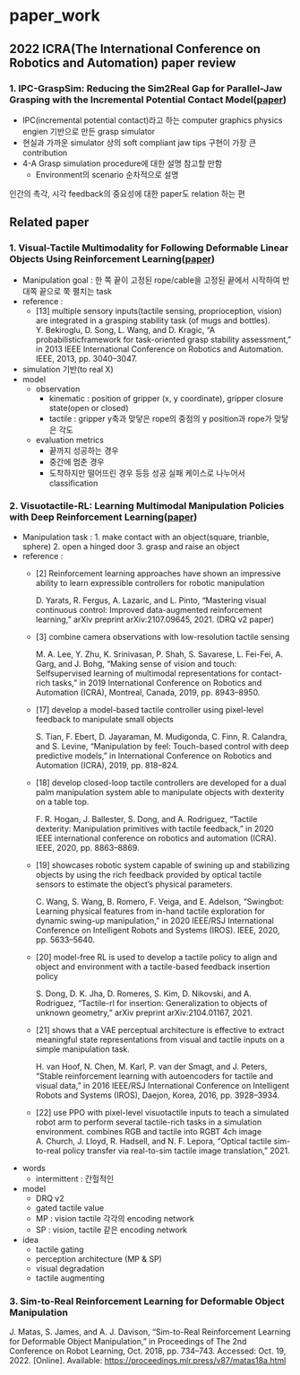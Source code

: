 # paper_work
## 2022 ICRA(The International Conference on Robotics and Automation) paper review
### 1. IPC-GraspSim: Reducing the Sim2Real Gap for Parallel-Jaw Grasping with the Incremental Potential Contact Model([paper](https://arxiv.org/abs/2111.01391))
- IPC(incremental potential contact)라고 하는 computer graphics physics engien 기반으로 만든 grasp simulator
- 현실과 가까운 simulator 상의 soft compliant jaw tips 구현이 가장 큰 contribution
- 4-A Grasp simulation procedure에 대한 설명 참고할 만함
  - Environment의 scenario 순차적으로 설명
  
인간의 촉각, 시각 feedback의 중요성에 대한 paper도 relation 하는 편
## Related paper
### 1. Visual-Tactile Multimodality for Following Deformable Linear Objects Using Reinforcement Learning([paper](https://arxiv.org/abs/2204.00117))
- Manipulation goal : 한 쪽 끝이 고정된 rope/cable을 고정된 끝에서 시작하여 반대쪽 끝으로 쭉 펼치는 task
- reference : 
  - [13] multiple sensory inputs(tactile sensing, proprioception, vision) are integrated in a grasping stability task (of mugs and bottles).  
  Y. Bekiroglu, D. Song, L. Wang, and D. Kragic, “A probabilisticframework for task-oriented grasp stability assessment,” in 2013 IEEE International Conference on Robotics and Automation. IEEE, 2013, pp. 3040–3047.
- simulation 기반(to real X) 
- model
  - observation
    - kinematic : position of gripper (x, y coordinate), gripper closure state(open or closed)
    - tactile : gripper y축과 맞닿은 rope의 중점의 y position과 rope가 맞닿은 각도
  - evaluation metrics
    - 끝까지 성공하는 경우
    - 중간에 멈춘 경우
    - 도착하지만 떨어뜨린 경우 등등 성공 실패 케이스로 나누어서 classification 
### 2. Visuotactile-RL: Learning Multimodal Manipulation Policies with Deep Reinforcement Learning([paper](https://ieeexplore.ieee.org/document/9812019))
- Manipulation task : 1. make contact with an object(square, trianble, sphere) 2. open a hinged door 3. grasp and raise an object
- reference :
  - [2] Reinforcement learning approaches have shown an impressive ability to learn expressible controllers for robotic manipulation  
    
    D. Yarats, R. Fergus, A. Lazaric, and L. Pinto, “Mastering visual continuous control: Improved data-augmented reinforcement learning,” arXiv preprint arXiv:2107.09645, 2021. (DRQ v2 paper)
  - [3] combine camera observations with low-resolution tactile sensing  
      
    M. A. Lee, Y. Zhu, K. Srinivasan, P. Shah, S. Savarese, L. Fei-Fei, A. Garg, and J. Bohg, “Making sense of vision and touch: Selfsupervised learning of multimodal representations for contact-rich tasks,” in 2019 International Conference on Robotics and Automation (ICRA), Montreal, Canada, 2019, pp. 8943–8950.
  - [17] develop a model-based tactile controller using pixel-level feedback to manipulate small objects
  
    S. Tian, F. Ebert, D. Jayaraman, M. Mudigonda, C. Finn, R. Calandra, and S. Levine, “Manipulation by feel: Touch-based control with deep predictive models,” in International Conference on Robotics and Automation (ICRA), 2019, pp. 818–824.
  - [18] develop closed-loop tactile controllers are developed for a dual palm manipulation system able to manipulate objects with dexterity on a table top.
  
    F. R. Hogan, J. Ballester, S. Dong, and A. Rodriguez, “Tactile dexterity: Manipulation primitives with tactile feedback,” in 2020 IEEE international conference on robotics and automation (ICRA). IEEE, 2020, pp. 8863–8869.
  - [19] showcases robotic system capable of swining up and stabilizing objects by using the rich feedback provided by optical tactile sensors to estimate the object’s physical parameters.
  
    C. Wang, S. Wang, B. Romero, F. Veiga, and E. Adelson, “Swingbot: Learning physical features from in-hand tactile exploration for dynamic swing-up manipulation,” in 2020 IEEE/RSJ International Conference on Intelligent Robots and Systems (IROS). IEEE, 2020, pp. 5633–5640.
  - [20] model-free RL is used to develop a tactile policy to align and object and environment with a tactile-based feedback insertion policy
  
    S. Dong, D. K. Jha, D. Romeres, S. Kim, D. Nikovski, and A. Rodriguez, “Tactile-rl for insertion: Generalization to objects of unknown geometry,” arXiv preprint arXiv:2104.01167, 2021.
  - [21] shows that a VAE perceptual architecture is effective to extract meaningful state representations from visual and tactile inputs on a simple manipulation task.
  
    H. van Hoof, N. Chen, M. Karl, P. van der Smagt, and J. Peters, “Stable reinforcement learning with autoencoders for tactile and visual data,” in 2016 IEEE/RSJ International Conference on Intelligent Robots and Systems (IROS), Daejon, Korea, 2016, pp. 3928–3934.
  - [22] use PPO with pixel-level visuotactile inputs to teach a simulated robot arm to perform several tactile-rich tasks in a simulation environment.
    combines RGB and tactile into RGBT 4ch image  
    A. Church, J. Lloyd, R. Hadsell, and N. F. Lepora, “Optical tactile sim-to-real policy transfer via real-to-sim tactile image translation,” 2021. 
- words 
  - intermittent : 간헐적인
- model
  - DRQ v2
  - gated tactile value
  - MP : vision tactile 각각의 encoding network 
  - SP : vision, tactile 같은 encoding network 
- idea
  - tactile gating
  - perception architecture (MP & SP)
  - visual degradation
  - tactile augmenting

### 3. Sim-to-Real Reinforcement Learning for Deformable Object Manipulation  
J. Matas, S. James, and A. J. Davison, “Sim-to-Real Reinforcement Learning for Deformable Object Manipulation,” in Proceedings of The 2nd Conference on Robot Learning, Oct. 2018, pp. 734–743. Accessed: Oct. 19, 2022. [Online]. Available: https://proceedings.mlr.press/v87/matas18a.html

